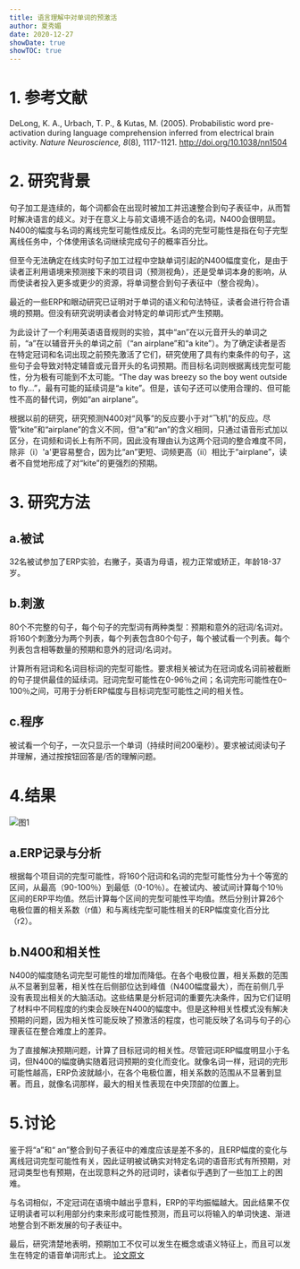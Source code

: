 ```yaml
---
title: 语言理解中对单词的预激活
author: 夏秀媚
date: 2020-12-27
showDate: true
showTOC: true
---
```

# 1. 参考文献
DeLong, K. A., Urbach, T. P., & Kutas, M. (2005). Probabilistic word pre-activation during language comprehension inferred from electrical brain activity. *Nature Neuroscience, 8*(8), 1117-1121. http://doi.org/10.1038/nn1504
# 2. 研究背景
句子加工是连续的，每个词都会在出现时被加工并迅速整合到句子表征中，从而暂时解决语言的歧义。对于在意义上与前文语境不适合的名词，N400会很明显。N400的幅度与名词的离线完型可能性成反比。名词的完型可能性是指在句子完型离线任务中，个体使用该名词继续完成句子的概率百分比。

但至今无法确定在线实时句子加工过程中空缺单词引起的N400幅度变化，是由于读者正利用语境来预测接下来的项目词（预测视角），还是受单词本身的影响，从而使读者投入更多或更少的资源，将单词整合到句子表征中（整合视角）。

最近的一些ERP和眼动研究已证明对于单词的语义和句法特征，读者会进行符合语境的预期。但没有研究说明读者会对特定的单词形式产生预期。

为此设计了一个利用英语语音规则的实验，其中“an”在以元音开头的单词之前，“a”在以辅音开头的单词之前（“an airplane”和“a kite”）。为了确定读者是否在特定冠词和名词出现之前预先激活了它们，研究使用了具有约束条件的句子，这些句子会导致对特定辅音或元音开头的名词预期。而目标名词则根据离线完型可能性，分为极有可能到不太可能。“The day was breezy so the boy went outside to fly...”，最有可能的延续词是“a kite”。但是，该句子还可以使用合理的、但可能性不高的替代词，例如“an airplane”。

根据以前的研究，研究预测N400对“风筝”的反应要小于对“飞机”的反应。尽管“kite”和“airplane”的含义不同，但“a”和“an”的含义相同，只通过语音形式加以区分，在词频和词长上有所不同，因此没有理由认为这两个冠词的整合难度不同，除非（i）'a'更容易整合，因为比“an”更短、词频更高（ii）相比于“airplane”，读者不自觉地形成了对“kite”的更强烈的预期。

# 3. 研究方法
## a.被试
32名被试参加了ERP实验，右撇子，英语为母语，视力正常或矫正，年龄18-37岁。
## b.刺激
80个不完整的句子，每个句子的完型词有两种类型：预期和意外的冠词/名词对。将160个刺激分为两个列表，每个列表包含80个句子，每个被试看一个列表。每个列表包含相等数量的预期和意外的冠词/名词对。

计算所有冠词和名词目标词的完型可能性。要求相关被试为在冠词或名词前被截断的句子提供最佳的延续词。冠词完型可能性在0-96％之间；名词完形可能性在0–100％之间，可用于分析ERP幅度与目标词完型可能性之间的相关性。

## c.程序
被试看一个句子，一次只显示一个单词（持续时间200毫秒）。要求被试阅读句子并理解，通过按按钮回答是/否的理解问题。

# 4.结果
![图1](../Supporting_Information/2020-12-27-XXM1-Fig-1.png)
## a.ERP记录与分析
根据每个项目词的完型可能性，将160个冠词和名词的完型可能性分为十个等宽的区间，从最高（90-100％）到最低（0-10％）。在被试内、被试间计算每个10％区间的ERP平均值。然后计算每个区间的完型可能性平均值。然后分别计算26个电极位置的相关系数（r值）和与离线完型可能性相关的ERP幅度变化百分比（r2）。 
## b.N400和相关性
N400的幅度随名词完型可能性的增加而降低。在各个电极位置，相关系数的范围从不显著到显著，相关性在后侧部位达到峰值（N400幅度最大），而在前侧几乎没有表现出相关的大脑活动。这些结果是分析冠词的重要先决条件，因为它们证明了材料中不同程度的约束会反映在N400的幅度中。但是这种相关性模式没有解决预期的问题，因为相关性可能反映了预激活的程度，也可能反映了名词与句子的心理表征在整合难度上的差异。

为了直接解决预期问题，计算了目标冠词的相关性。尽管冠词ERP幅度明显小于名词，但N400的幅度确实随着冠词预期的变化而变化。就像名词一样，冠词的完形可能性越高，ERP负波就越小，在各个电极位置，相关系数的范围从不显著到显著。而且，就像名词那样，最大的相关性表现在中央顶部的位置上。

# 5.讨论
鉴于将“a”和“ an”整合到句子表征中的难度应该是差不多的，且ERP幅度的变化与离线冠词完型可能性有关，因此证明被试确实对特定名词的语音形式有所预期，对冠词类型也有预期，在出现意料之外的冠词时，读者似乎遇到了一些加工上的困难。

与名词相似，不定冠词在语境中越出乎意料，ERP的平均振幅越大。因此结果不仅证明读者可以利用部分约束来形成可能性预测，而且可以将输入的单词快速、渐进地整合到不断发展的句子表征中。

最后，研究清楚地表明，预期加工不仅可以发生在概念或语义特征上，而且可以发生在特定的语音单词形式上。
[论文原文](../Source_Files/2020-12-27-XXM1.pdf)












